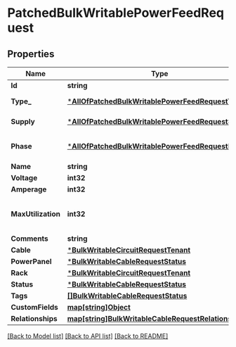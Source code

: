# PatchedBulkWritablePowerFeedRequest

## Properties
Name | Type | Description | Notes
------------ | ------------- | ------------- | -------------
**Id** | **string** |  | [default to null]
**Type_** | [***AllOfPatchedBulkWritablePowerFeedRequestType_**](AllOfPatchedBulkWritablePowerFeedRequestType_.md) |  | [optional] [default to {"value":"primary","label":"Primary"}]
**Supply** | [***AllOfPatchedBulkWritablePowerFeedRequestSupply**](AllOfPatchedBulkWritablePowerFeedRequestSupply.md) |  | [optional] [default to {"value":"ac","label":"AC"}]
**Phase** | [***AllOfPatchedBulkWritablePowerFeedRequestPhase**](AllOfPatchedBulkWritablePowerFeedRequestPhase.md) |  | [optional] [default to {"value":"single-phase","label":"Single phase"}]
**Name** | **string** |  | [optional] [default to null]
**Voltage** | **int32** |  | [optional] [default to null]
**Amperage** | **int32** |  | [optional] [default to null]
**MaxUtilization** | **int32** | Maximum permissible draw (percentage) | [optional] [default to null]
**Comments** | **string** |  | [optional] [default to null]
**Cable** | [***BulkWritableCircuitRequestTenant**](BulkWritableCircuitRequest_tenant.md) |  | [optional] [default to null]
**PowerPanel** | [***BulkWritableCableRequestStatus**](BulkWritableCableRequest_status.md) |  | [optional] [default to null]
**Rack** | [***BulkWritableCircuitRequestTenant**](BulkWritableCircuitRequest_tenant.md) |  | [optional] [default to null]
**Status** | [***BulkWritableCableRequestStatus**](BulkWritableCableRequest_status.md) |  | [optional] [default to null]
**Tags** | [**[]BulkWritableCableRequestStatus**](BulkWritableCableRequest_status.md) |  | [optional] [default to null]
**CustomFields** | [**map[string]Object**](.md) |  | [optional] [default to null]
**Relationships** | [**map[string]BulkWritableCableRequestRelationships**](BulkWritableCableRequest_relationships.md) |  | [optional] [default to null]

[[Back to Model list]](../README.md#documentation-for-models) [[Back to API list]](../README.md#documentation-for-api-endpoints) [[Back to README]](../README.md)

